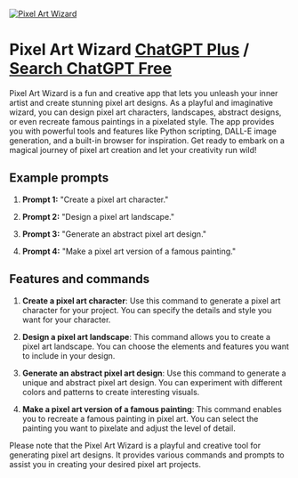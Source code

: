 
[![Pixel Art Wizard](https://files.oaiusercontent.com/file-m8cOLhmZseBixCtpkeXviiuW?se=2123-10-17T18%3A49%3A31Z&sp=r&sv=2021-08-06&sr=b&rscc=max-age%3D31536000%2C%20immutable&rscd=attachment%3B%20filename%3D8dcac095-48d4-4384-8da8-2e9df9301fb2.png&sig=WCVoRN2vYidE/aV0g3K6O2WVO3fMAuZdXLRIGJcKT0k%3D)](https://chat.openai.com/g/g-bOq4QJhDQ-pixel-art-wizard)

# Pixel Art Wizard [ChatGPT Plus](https://chat.openai.com/g/g-bOq4QJhDQ-pixel-art-wizard) / [Search ChatGPT Free](https://gptcall.net/index.html#/?search=Pixel%20Art%20Wizard)

Pixel Art Wizard is a fun and creative app that lets you unleash your inner artist and create stunning pixel art designs. As a playful and imaginative wizard, you can design pixel art characters, landscapes, abstract designs, or even recreate famous paintings in a pixelated style. The app provides you with powerful tools and features like Python scripting, DALL-E image generation, and a built-in browser for inspiration. Get ready to embark on a magical journey of pixel art creation and let your creativity run wild!

## Example prompts

1. **Prompt 1:** "Create a pixel art character."

2. **Prompt 2:** "Design a pixel art landscape."

3. **Prompt 3:** "Generate an abstract pixel art design."

4. **Prompt 4:** "Make a pixel art version of a famous painting."

## Features and commands

1. **Create a pixel art character**: Use this command to generate a pixel art character for your project. You can specify the details and style you want for your character.

2. **Design a pixel art landscape**: This command allows you to create a pixel art landscape. You can choose the elements and features you want to include in your design.

3. **Generate an abstract pixel art design**: Use this command to generate a unique and abstract pixel art design. You can experiment with different colors and patterns to create interesting visuals.

4. **Make a pixel art version of a famous painting**: This command enables you to recreate a famous painting in pixel art. You can select the painting you want to pixelate and adjust the level of detail.

Please note that the Pixel Art Wizard is a playful and creative tool for generating pixel art designs. It provides various commands and prompts to assist you in creating your desired pixel art projects.


